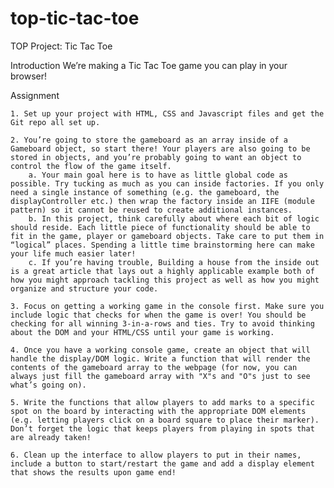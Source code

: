 # top-tic-tac-toe
TOP Project: Tic Tac Toe


Introduction
    We’re making a Tic Tac Toe game you can play in your browser!



Assignment

    1. Set up your project with HTML, CSS and Javascript files and get the Git repo all set up.

    2. You’re going to store the gameboard as an array inside of a Gameboard object, so start there! Your players are also going to be stored in objects, and you’re probably going to want an object to control the flow of the game itself.
        a. Your main goal here is to have as little global code as possible. Try tucking as much as you can inside factories. If you only need a single instance of something (e.g. the gameboard, the displayController etc.) then wrap the factory inside an IIFE (module pattern) so it cannot be reused to create additional instances.
        b. In this project, think carefully about where each bit of logic should reside. Each little piece of functionality should be able to fit in the game, player or gameboard objects. Take care to put them in “logical” places. Spending a little time brainstorming here can make your life much easier later!
        c. If you’re having trouble, Building a house from the inside out is a great article that lays out a highly applicable example both of how you might approach tackling this project as well as how you might organize and structure your code.

    3. Focus on getting a working game in the console first. Make sure you include logic that checks for when the game is over! You should be checking for all winning 3-in-a-rows and ties. Try to avoid thinking about the DOM and your HTML/CSS until your game is working.

    4. Once you have a working console game, create an object that will handle the display/DOM logic. Write a function that will render the contents of the gameboard array to the webpage (for now, you can always just fill the gameboard array with "X"s and "O"s just to see what’s going on).

    5. Write the functions that allow players to add marks to a specific spot on the board by interacting with the appropriate DOM elements (e.g. letting players click on a board square to place their marker). Don’t forget the logic that keeps players from playing in spots that are already taken!

    6. Clean up the interface to allow players to put in their names, include a button to start/restart the game and add a display element that shows the results upon game end!
